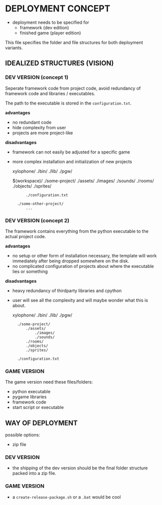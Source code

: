 
# DEPLOYMENT CONCEPT

* deployment needs to be specified for
    * framework (dev edition)
    * finished game (player edition)

This file specifies the folder and file structures for both deployment
variants.

## IDEALIZED STRUCTURES (VISION)

### DEV VERSION (concept 1)

Seperate framework code from project code, avoid redundancy of framework code and libraries / executables.

The path to the executable is stored in the `configuration.txt`.

**advantages**

* no redundant code
* hide complexity from user
* projects are more project-like

**disadvantages**

* framework can not easily be adjusted for a specific game
* more complex installation and initialization of new projects


    xylophone/
        ./bin/
        ./lib/
        ./pgw/


    $(workspace)/
        ./some-project/
            ./assets/
                ./images/
                ./sounds/
            ./rooms/
            ./objects/
            ./sprites/

            ./configuration.txt

        ./some-other-project/
            ...

### DEV VERSION (concept 2)

The framework contains everything from the python executable to the actual project code.

**advantages**

* no setup or other form of installation necessary, the template will work immediately after being dropped somewhere on the disk.
* no complicated configuration of projects about where the executable lies or something

**disadvantages**

* heavy redundancy of thirdparty libraries and cpython
* user will see all the complexity and will maybe wonder what this is about.


    xylophone/
        ./bin/
        ./lib/
        ./pgw/

        ./some-project/
            ./assets/
                ./images/
                ./sounds/
            ./rooms/
            ./objects/
            ./sprites/

        ./configuration.txt


### GAME VERSION

The game version need these files/folders:

* python executable
* pygame libraries
* framework code
* start script or executable

## WAY OF DEPLOYMENT

possible options:
* zip file

### DEV VERSION

* the shipping of the dev version should be the final folder structure packed into a zip file.

### GAME VERSION

* a `create-release-package.sh` or a `.bat` would be cool
